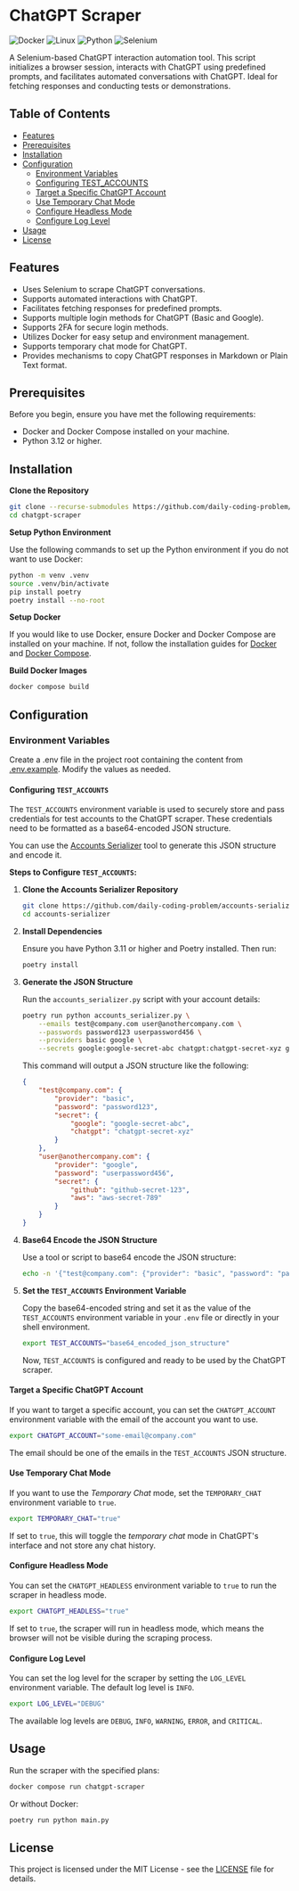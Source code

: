 # ChatGPT Scraper

![Docker](https://img.shields.io/badge/-Docker-2496ED?style=flat-square&logo=Docker&logoColor=white)
![Linux](https://img.shields.io/badge/-Linux-FCC624?style=flat-square&logo=linux&logoColor=black)
![Python](https://img.shields.io/badge/-Python-3776AB?style=flat-square&logo=python&logoColor=white)
![Selenium](https://img.shields.io/badge/-Selenium-59b943?style=flat-square&logo=selenium&logoColor=white)

A Selenium-based ChatGPT interaction automation tool. This script initializes a browser session, interacts with ChatGPT using predefined prompts, and facilitates automated conversations with ChatGPT. Ideal for fetching responses and conducting tests or demonstrations.

## Table of Contents

- [Features](#features)
- [Prerequisites](#prerequisites)
- [Installation](#installation)
- [Configuration](#configuration)
  - [Environment Variables](#environment-variables)
  - [Configuring TEST_ACCOUNTS](#configuring-test_accounts)
  - [Target a Specific ChatGPT Account](#target-a-specific-chatgpt-account)
  - [Use Temporary Chat Mode](#use-temporary-chat-mode)
  - [Configure Headless Mode](#configure-headless-mode)
  - [Configure Log Level](#configure-log-level)
- [Usage](#usage)
- [License](#license)

## Features

- Uses Selenium to scrape ChatGPT conversations.
- Supports automated interactions with ChatGPT.
- Facilitates fetching responses for predefined prompts.
- Supports multiple login methods for ChatGPT (Basic and Google).
- Supports 2FA for secure login methods.
- Utilizes Docker for easy setup and environment management.
- Supports temporary chat mode for ChatGPT.
- Provides mechanisms to copy ChatGPT responses in Markdown or Plain Text format.

## Prerequisites

Before you begin, ensure you have met the following requirements:

- Docker and Docker Compose installed on your machine.
- Python 3.12 or higher.

## Installation

**Clone the Repository**

```sh
git clone --recurse-submodules https://github.com/daily-coding-problem/chatgpt-scraper.git
cd chatgpt-scraper
```

**Setup Python Environment**

Use the following commands to set up the Python environment if you do not want to use Docker:

```sh
python -m venv .venv
source .venv/bin/activate
pip install poetry
poetry install --no-root
```

**Setup Docker**

If you would like to use Docker, ensure Docker and Docker Compose are installed on your machine. If not, follow the installation guides for [Docker](https://docs.docker.com/get-docker/) and [Docker Compose](https://docs.docker.com/compose/install/).

**Build Docker Images**

```sh
docker compose build
```

## Configuration

### Environment Variables

Create a .env file in the project root containing the content from [.env.example](/.env.example). Modify the values as needed.

#### Configuring `TEST_ACCOUNTS`

The `TEST_ACCOUNTS` environment variable is used to securely store and pass credentials for test accounts to the ChatGPT scraper. These credentials need to be formatted as a base64-encoded JSON structure.

You can use the [Accounts Serializer](https://github.com/daily-coding-problem/accounts-serializer) tool to generate this JSON structure and encode it.

**Steps to Configure `TEST_ACCOUNTS`:**

1. **Clone the Accounts Serializer Repository**

   ```sh
   git clone https://github.com/daily-coding-problem/accounts-serializer.git
   cd accounts-serializer
   ```

2. **Install Dependencies**

   Ensure you have Python 3.11 or higher and Poetry installed. Then run:

   ```sh
   poetry install
   ```

3. **Generate the JSON Structure**

   Run the `accounts_serializer.py` script with your account details:

   ```sh
   poetry run python accounts_serializer.py \
       --emails test@company.com user@anothercompany.com \
       --passwords password123 userpassword456 \
       --providers basic google \
       --secrets google:google-secret-abc chatgpt:chatgpt-secret-xyz github:github-secret-123 aws:aws-secret-789
   ```

   This command will output a JSON structure like the following:

   ```json
   {
       "test@company.com": {
           "provider": "basic",
           "password": "password123",
           "secret": {
               "google": "google-secret-abc",
               "chatgpt": "chatgpt-secret-xyz"
           }
       },
       "user@anothercompany.com": {
           "provider": "google",
           "password": "userpassword456",
           "secret": {
               "github": "github-secret-123",
               "aws": "aws-secret-789"
           }
       }
   }
   ```

4. **Base64 Encode the JSON Structure**

   Use a tool or script to base64 encode the JSON structure:

   ```sh
   echo -n '{"test@company.com": {"provider": "basic", "password": "password123", "secret": {"google": "google-secret-abc", "chatgpt": "chatgpt-secret-xyz"}}, "user@anothercompany.com": {"provider": "basic", "password": "userpassword456", "secret": {"github": "github-secret-123", "aws": "aws-secret-789"}}}' | base64
   ```

5. **Set the `TEST_ACCOUNTS` Environment Variable**

   Copy the base64-encoded string and set it as the value of the `TEST_ACCOUNTS` environment variable in your `.env` file or directly in your shell environment.

   ```sh
   export TEST_ACCOUNTS="base64_encoded_json_structure"
   ```

   Now, `TEST_ACCOUNTS` is configured and ready to be used by the ChatGPT scraper.

#### Target a Specific ChatGPT Account

   If you want to target a specific account, you can set the `CHATGPT_ACCOUNT` environment variable with the email of the account you want to use.

   ```sh
   export CHATGPT_ACCOUNT="some-email@company.com"
   ```

   The email should be one of the emails in the `TEST_ACCOUNTS` JSON structure.

#### Use Temporary Chat Mode

   If you want to use the _Temporary Chat_ mode, set the `TEMPORARY_CHAT` environment variable to `true`.

   ```sh
   export TEMPORARY_CHAT="true"
   ```

   If set to `true`, this will toggle the _temporary chat_ mode in ChatGPT's interface and not store any chat history.

#### Configure Headless Mode

You can set the `CHATGPT_HEADLESS` environment variable to `true` to run the scraper in headless mode.

   ```sh
   export CHATGPT_HEADLESS="true"
   ```

If set to `true`, the scraper will run in headless mode, which means the browser will not be visible during the scraping process.

#### Configure Log Level

   You can set the log level for the scraper by setting the `LOG_LEVEL` environment variable. The default log level is `INFO`.

   ```sh
   export LOG_LEVEL="DEBUG"
   ```

   The available log levels are `DEBUG`, `INFO`, `WARNING`, `ERROR`, and `CRITICAL`.

## Usage

Run the scraper with the specified plans:

```sh
docker compose run chatgpt-scraper
```

Or without Docker:

```sh
poetry run python main.py
```

## License

This project is licensed under the MIT License - see the [LICENSE](LICENSE) file for details.

